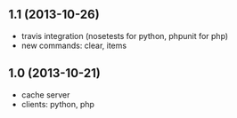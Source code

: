 ## 1.1 (2013-10-26)

- travis integration (nosetests for python, phpunit for php)
- new commands: clear, items

## 1.0 (2013-10-21)

- cache server
- clients: python, php